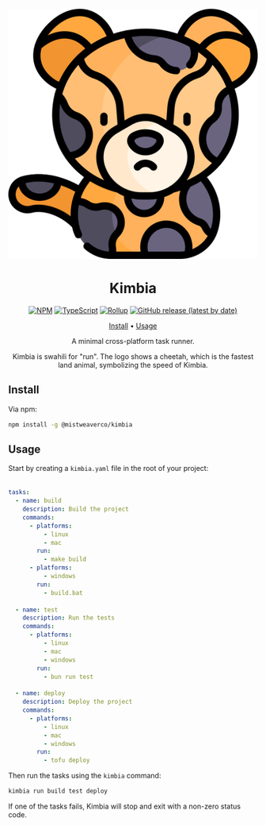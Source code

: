 <div align="center">

![Kimbia Logo](assets/logo.svg)

# Kimbia

[![NPM](https://img.shields.io/npm/v/@mistweaverco/kimbia?style=for-the-badge)](https://www.npmjs.com/package/@mistweaverco/kimbia)
[![TypeScript](https://img.shields.io/badge/TypeScript-3178C6.svg?style=for-the-badge&logo=typescript&logoColor=FFF)](https://www.typescriptlang.org/)
[![Rollup](https://img.shields.io/badge/Rollup-bd0f0f.svg?style=for-the-badge&logo=rollup.js&logoColor=FFF)](https://rollupjs.org/)
[![GitHub release (latest by date)](https://img.shields.io/github/v/release/mistweaverco/kimbia?style=for-the-badge)](https://github.com/mistweaverco/kimbia/releases/latest)

[Install](#install) • [Usage](#usage)

<p></p>

A minimal cross-platform task runner.

<p></p>

Kimbia is swahili for "run". The logo shows a cheetah,
which is the fastest land animal,
symbolizing the speed of Kimbia.

<p></p>

</div>

## Install

Via npm:

```sh
npm install -g @mistweaverco/kimbia
```

## Usage

Start by creating a `kimbia.yaml` file in the root of your project:

```yaml

tasks:
  - name: build
    description: Build the project
    commands:
      - platforms:
          - linux
          - mac
        run:
          - make build
      - platforms:
          - windows
        run:
          - build.bat

  - name: test
    description: Run the tests
    commands:
      - platforms:
          - linux
          - mac
          - windows
        run:
          - bun run test

  - name: deploy
    description: Deploy the project
    commands:
      - platforms:
          - linux
          - mac
          - windows
        run:
          - tofu deploy

```

Then run the tasks using the `kimbia` command:

```sh
kimbia run build test deploy
```

If one of the tasks fails,
Kimbia will stop and exit with a non-zero status code.
